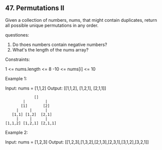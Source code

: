 ## 47. Permutations II

Given a collection of numbers, nums, that might contain duplicates, return all possible unique permutations in any order.

questiones:

1. Do thoes numbers contain negative numbers?
2. What's the length of the nums array? 

Constraints:

1 <= nums.length <= 8
-10 <= nums[i] <= 10

Example 1:

Input: nums = [1,1,2]
Output:
[[1,1,2],
 [1,2,1],
 [2,1,1]]

                 []
            |         |
           [1]       [2]
         |     |      |
       [1,1] [1,2]  [2,1]
         |     |      |
    [1,1,2] [1,2,1] [2,1,1]

Example 2:

Input: nums = [1,2,3]
Output: [[1,2,3],[1,3,2],[2,1,3],[2,3,1],[3,1,2],[3,2,1]]


